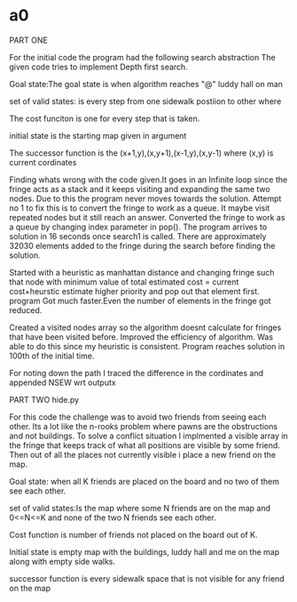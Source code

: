 # a0
PART ONE 

For the initial code the program had the following search abstraction
The given code tries to implement Depth first search.

Goal state:The goal state is when algorithm reaches "@" luddy hall on man

set of valid states: is every step from one sidewalk postiion to other where 

The cost funciton is one for every step that is taken.

initial state is the starting map given in argument

The successor function is the (x+1,y),(x,y+1),(x-1,y),(x,y-1) where (x,y) is current cordinates 

Finding whats wrong with the code given.It goes in an Infinite loop since the fringe acts as a stack and it keeps visiting and expanding the same two nodes. Due to this the program never moves towards the solution. Attempt no 1 to fix this is to convert the fringe to work as a queue. It maybe visit repeated nodes but it still reach an answer.
Converted the fringe to work as a queue by changing index parameter in pop(). The program arrives to solution in 16 seconds once search1 is called. There are approximately 32030 elements added to the fringe during the search before finding the solution. 
 
Started with a heuristic as manhattan distance and changing fringe such that node with minimum value of total estimated cost = current cost+heurstic estimate higher priority and pop out that element first.
program Got much faster.Even the number of elements in the fringe got reduced.
 
Created a visited nodes array so the algorithm doesnt calculate for fringes that have been visited before. Improved the efficiency of algorithm. Was able to do this since my heuristic is consistent. Program reaches solution in 100th of the initial time.

For noting down the path I traced the difference in the cordinates and appended NSEW wrt outputx

PART TWO hide.py

For this code the challenge was to avoid two friends from seeing each other. Its a lot like the n-rooks problem where pawns are the obstructions and not buildings. To solve a conflict situation I implmented a visible array in the fringe that keeps track of what all positions are visible by some friend. Then out of all the places not currently visible i place a new friend on the map. 

Goal state: when all K friends are placed on the board and no two of them see each other.

set of valid states:Is the map where some N friends are on the map and 0<=N<=K and none of the two N friends see each other.

Cost function is number of friends not placed on the board out of K.

Initial state is empty map with the buildings, luddy hall and me on the map along with empty side walks.

successor function is every sidewalk space that is not visible for any friend on the map
